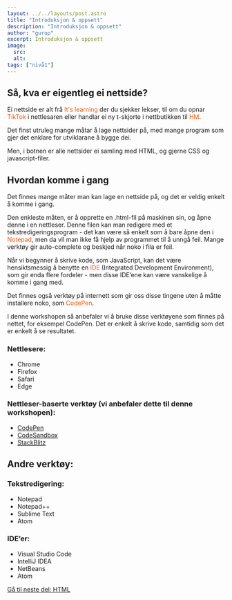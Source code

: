 ```yaml
---
layout: ../../layouts/post.astro
title: "Introduksjon & oppsett"
description: "Introduksjon & oppsett"
author: "gurop"
excerpt: Introduksjon & oppsett
image:
  src:
  alt:
tags: ["nivå1"]
---
```




## Så, kva er eigentleg ei nettside?

Ei nettside er alt frå <font color="#EA580C">It's learning</font> der du sjekker lekser, til om du opnar
<font color="#EA580C">TikTok</font> i nettlesaren eller handlar ei ny t-skjorte i nettbutikken til <font color="#EA580C">HM</font>.

Det finst utruleg mange måtar å lage nettsider på, med mange program som gjer det enklare for utviklarane å bygge dei.

Men, i botnen er alle nettsider ei samling med HTML, og gjerne CSS og javascript-filer.

## Hvordan komme i gang

Det finnes mange måter man kan lage en nettside på, og det er veldig enkelt å komme i gang.

Den enkleste måten, er å opprette en .html-fil på maskinen sin, og åpne denne i en nettleser. 
Denne filen kan man redigere med et tekstredigeringsprogram - det kan være så enkelt som å bare åpne
den i <font color="#EA580C">Notepad</font>, men  da vil man ikke få hjelp av programmet til å unngå feil.
Mange verktøy gir auto-complete og beskjed når noko i fila er feil. 

Når vi begynner å skrive kode, som JavaScript, kan det være hensiktsmessig å benytte en <font color="#EA580C">IDE</font>
(Integrated Development Environment), som gir enda flere fordeler - men disse IDE’ene kan være vanskelige å komme i gang med.

Det finnes også verktøy på internett som gir oss disse tingene uten å måtte installere noko, som <font color="#EA580C">CodePen</font>.

I denne workshopen så anbefaler vi å bruke disse verktøyene som finnes på nettet, for eksempel CodePen. Det er enkelt
å skrive kode, samtidig som det er enkelt å se resultatet.

### Nettlesere:

- Chrome
- Firefox
- Safari
- Edge

### Nettleser-baserte verktøy (vi anbefaler dette til denne workshopen):

- [CodePen](https://codepen.io/pen/)
- [CodeSandbox](https://codesandbox.io/)
- [StackBlitz](https://stackblitz.com/edit/web-platform?file=index.html)

## Andre verktøy:

### Tekstredigering:

- Notepad
- Notepad++
- Sublime Text
- Atom

### IDE’er:

- Visual Studio Code
- IntelliJ IDEA
- NetBeans
- Atom

[Gå til neste del: HTML](/TENK-tech-camp-web-intro/posts/03_HTML)